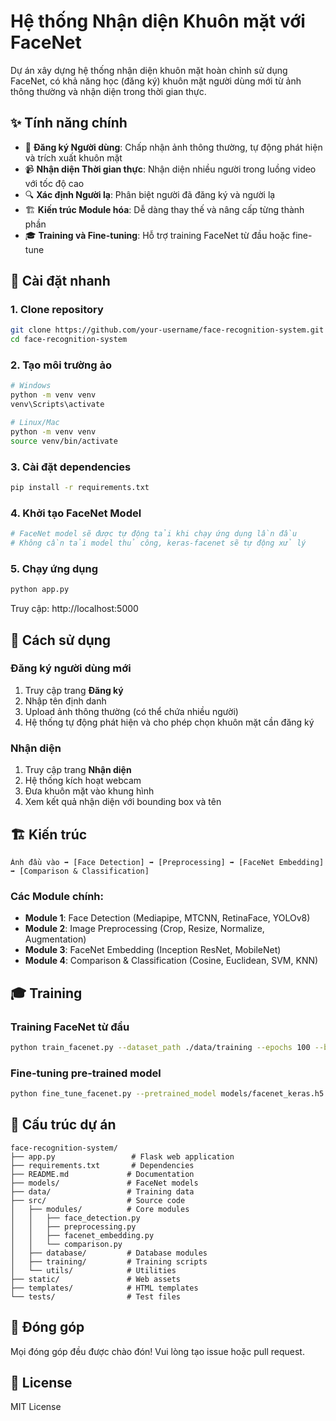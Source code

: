 # Hệ thống Nhận diện Khuôn mặt với FaceNet

Dự án xây dựng hệ thống nhận diện khuôn mặt hoàn chỉnh sử dụng FaceNet, có khả năng học (đăng ký) khuôn mặt người dùng mới từ ảnh thông thường và nhận diện trong thời gian thực.

## ✨ Tính năng chính

- 🎯 **Đăng ký Người dùng**: Chấp nhận ảnh thông thường, tự động phát hiện và trích xuất khuôn mặt
- 📹 **Nhận diện Thời gian thực**: Nhận diện nhiều người trong luồng video với tốc độ cao
- 🔍 **Xác định Người lạ**: Phân biệt người đã đăng ký và người lạ
- 🏗️ **Kiến trúc Module hóa**: Dễ dàng thay thế và nâng cấp từng thành phần
- 🎓 **Training và Fine-tuning**: Hỗ trợ training FaceNet từ đầu hoặc fine-tune

## 🚀 Cài đặt nhanh

### 1. Clone repository
```bash
git clone https://github.com/your-username/face-recognition-system.git
cd face-recognition-system
```

### 2. Tạo môi trường ảo
```bash
# Windows
python -m venv venv
venv\Scripts\activate

# Linux/Mac
python -m venv venv
source venv/bin/activate
```

### 3. Cài đặt dependencies
```bash
pip install -r requirements.txt
```

### 4. Khởi tạo FaceNet Model
```bash
# FaceNet model sẽ được tự động tải khi chạy ứng dụng lần đầu
# Không cần tải model thủ công, keras-facenet sẽ tự động xử lý
```

### 5. Chạy ứng dụng
```bash
python app.py
```

Truy cập: http://localhost:5000

## 📖 Cách sử dụng

### Đăng ký người dùng mới
1. Truy cập trang **Đăng ký**
2. Nhập tên định danh
3. Upload ảnh thông thường (có thể chứa nhiều người)
4. Hệ thống tự động phát hiện và cho phép chọn khuôn mặt cần đăng ký

### Nhận diện
1. Truy cập trang **Nhận diện**
2. Hệ thống kích hoạt webcam
3. Đưa khuôn mặt vào khung hình
4. Xem kết quả nhận diện với bounding box và tên

## 🏗️ Kiến trúc

```
Ảnh đầu vào ➡️ [Face Detection] ➡️ [Preprocessing] ➡️ [FaceNet Embedding] ➡️ [Comparison & Classification]
```

### Các Module chính:
- **Module 1**: Face Detection (Mediapipe, MTCNN, RetinaFace, YOLOv8)
- **Module 2**: Image Preprocessing (Crop, Resize, Normalize, Augmentation)
- **Module 3**: FaceNet Embedding (Inception ResNet, MobileNet)
- **Module 4**: Comparison & Classification (Cosine, Euclidean, SVM, KNN)

## 🎓 Training

### Training FaceNet từ đầu
```bash
python train_facenet.py --dataset_path ./data/training --epochs 100 --batch_size 32
```

### Fine-tuning pre-trained model
```bash
python fine_tune_facenet.py --pretrained_model models/facenet_keras.h5 --custom_data ./data/custom
```

## 📁 Cấu trúc dự án

```
face-recognition-system/
├── app.py                 # Flask web application
├── requirements.txt       # Dependencies
├── README.md             # Documentation
├── models/               # FaceNet models
├── data/                 # Training data
├── src/                  # Source code
│   ├── modules/          # Core modules
│   │   ├── face_detection.py
│   │   ├── preprocessing.py
│   │   ├── facenet_embedding.py
│   │   └── comparison.py
│   ├── database/         # Database modules
│   ├── training/         # Training scripts
│   └── utils/            # Utilities
├── static/               # Web assets
├── templates/            # HTML templates
└── tests/                # Test files
```

## 🤝 Đóng góp

Mọi đóng góp đều được chào đón! Vui lòng tạo issue hoặc pull request.

## 📄 License

MIT License
